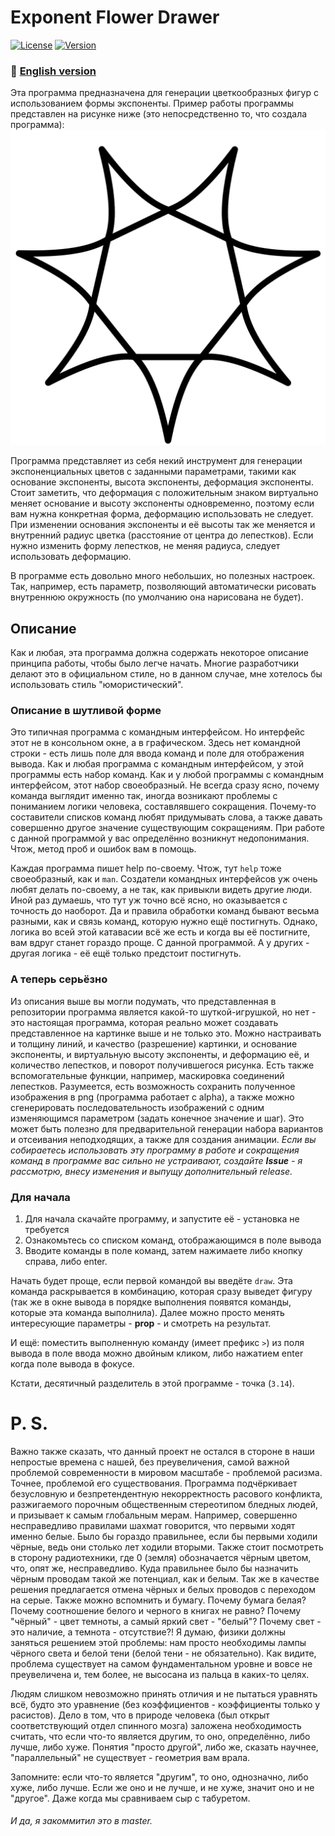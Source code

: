 # Exponent Flower Drawer
[![License](https://img.shields.io/badge/LICENSE-LGPL%20v2.1-green?style=flat-square)](/LICENSE)  [![Version](https://img.shields.io/badge/VERSION-RELEASE%20--%201.0-green?style=flat-square)](https://github.com/averov90/Exponent-Flower-Drawer/releases/tag/1.0)
### :small_orange_diamond: [English version](/README-eng.md)

Эта программа предназначена для генерации цветкообразных фигур с использованием формы экспоненты.
Пример работы программы представлен на рисунке ниже (это непосредственно то, что создала программа):
![Пример результата работы](https://github.com/averov90/Exponent-Flower-Drawer/raw/master/logo.png)


Программа представляет из себя некий инструмент для генерации экспоненциальных цветов с заданными параметрами, такими как основание экспоненты, высота экспоненты, деформация экспоненты. 
Стоит заметить, что деформация с положительным знаком виртуально меняет основание и высоту экспоненты одновременно, поэтому если вам нужна конкретная форма, деформацию использовать не следует.
При изменении основания экспоненты и её высоты так же меняется и внутренний радиус цветка (расстояние от центра до лепестков). Если нужно изменить форму лепестков, не меняя радиуса, следует использовать деформацию.

В программе есть довольно много небольших, но полезных настроек. Так, например, есть параметр, позволяющий автоматически рисовать внутреннюю окружность (по умолчанию она нарисована не будет).

## Описание
Как и любая, эта программа должна содержать некоторое описание принципа работы, чтобы было легче начать.
Многие разработчики делают это в официальном стиле, но в данном случае, мне хотелось бы использовать стиль "юмористический".

### Описание в шутливой форме
Это типичная программа с командным интерфейсом. Но интерфейс этот не в консольном окне, а в графическом. Здесь нет командной строки - есть лишь поле для ввода команд и поле для отображения вывода.
Как и любая программа с командным интерфейсом, у этой программы есть набор команд. Как и у любой программы с командным интерфейсом, этот набор своеобразный.
Не всегда сразу ясно, почему команда выглядит именно так, иногда возникают проблемы с пониманием логики человека, составлявшего сокращения.
Почему-то составители списков команд любят придумывать слова, а также давать совершенно другое значение существующим сокращениям.
При работе с данной программой у вас определённо возникнут недопонимания. Чтож, метод проб и ошибок вам в помощь.

Каждая программа пишет help по-своему. Чтож, тут `help` тоже своеобразный, как и `man`. 
Создатели командных интерфейсов уж очень любят делать по-своему, а не так, как привыкли видеть другие люди. Иной раз думаешь, что тут уж точно всё ясно, но оказывается с точность до наоборот.
Да и правила обработки команд бывают весьма разными, как и связь команд, которую нужно ещё постигнуть. 
Однако, логика во всей этой катавасии всё же есть и когда вы её постигните, вам вдруг станет гораздо проще. С данной программой. 
А у других - другая логика - её ещё только предстоит постигнуть.

### А теперь серьёзно
Из описания выше вы могли подумать, что представленная в репозитории программа является какой-то шуткой-игрушкой, но нет - это настоящая программа, которая реально может создавать представленное на картинке выше и не только это.
Можно настраивать и толщину линий, и качество (разрешение) картинки, и основание экспоненты, и виртуальную высоту экспоненты, и деформацию её, и количество лепестков, и поворот получившегося рисунка.
Есть также вспомогательные функции, например, маскировка соединений лепестков.
Разумеется, есть возможность сохранить полученное изображения в png (программа работает с alpha), 
а также можно сгенерировать последовательность изображений с одним изменяющимся параметром (задать конечное значение и шаг). Это может быть полезно для предварительной генерации набора вариантов и отсеивания неподходящих, а также для создания анимации.
*Если вы собираетесь использовать эту программу в работе и сокращения команд в программе вас сильно не устраивают, создайте* ***Issue*** *- я рассмотрю, внесу изменения и выпущу дополнительный release.*

### Для начала
1. Для начала скачайте программу, и запустите её - установка не требуется
2. Ознакомьтесь со списком команд, отображающимся в поле вывода
3. Вводите команды в поле команд, затем нажимаете либо кнопку справа, либо enter.

Начать будет проще, если первой командой вы введёте `draw`. Эта команда раскрывается в комбинацию, которая сразу выведет фигуру (так же в окне вывода в порядке выполнения появятся команды, которые эта команда выполнила). Далее можно просто менять интересующие параметры - **prop** - и смотреть на результат.

И ещё: поместить выполненную команду (имеет префикс `>`) из поля вывода в поле ввода можно двойным кликом, либо нажатием enter когда поле вывода в фокусе.

Кстати, десятичный разделитель в этой программе - точка (`3.14`).

# P. S.

  Важно также сказать, что данный проект не остался в стороне в наши непростые времена с нашей, без преувеличения, самой важной проблемой современности в мировом масштабе - проблемой расизма.
  Точнее, проблемой его существования. Программа подчёркивает безусловную и безпретендентную некорректность расового конфликта, разжигаемого порочным общественным стереотипом бледных людей, и призывает к самым глобальным мерам.
  Например, совершенно несправедливо правилами шахмат говорится, что первыми ходят именно белые. Было бы гораздо правильнее, если бы первыми ходили чёрные, ведь они столько лет ходили вторыми.
  Также стоит посмотреть в сторону радиотехники, где 0 (земля) обозначается чёрным цветом, что, опят же, несправедливо. 
  Куда правильнее было бы назначить чёрным проводам такой же потенциал, как и белым. Так же в качестве решения предлагается отмена чёрных и белых проводов с переходом на серые.
  Также можно вспомнить и бумагу. Почему бумага белая? Почему соотношение белого и черного в книгах не равно? Почему "чёрный" - цвет темноты, а самый яркий свет - "белый"? Почему свет - это наличие, а темнота - отсутствие?!
  Я думаю, физики должны заняться решением этой проблемы: нам просто необходимы лампы чёрного света и белой тени (белой тени - не обязательно).
  Как видите, проблема существует на самом фундаментальном уровне и вовсе не преувеличена и, тем более, не высосана из пальца в каких-то целях.

  Людям слишком невозможно принять отличия и не пытаться уравнять всё, будто это уравнение (без коэффициентов - коэффициенты только у расистов).
  Дело в том, что в природе человека (был открыт соответствующий отдел спинного мозга) заложена необходимость считать, что если что-то является другим, то оно, определённо, либо лучше, либо хуже.
  Понятия "просто другой", либо же, сказать научнее, "параллельный" не существует - геометрия вам врала.

  Запомните: если что-то является "другим", то оно, однозначно, либо хуже, либо лучше. Если же оно и не лучше, и не хуже, значит оно и не "другое". Даже когда мы сравниваем сыр с табуретом.

###### И да, я закоммитил это в master.
